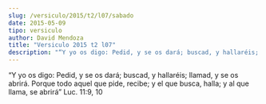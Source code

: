 ```yaml
---
slug: /versiculo/2015/t2/l07/sabado
date: 2015-05-09
tipo: versiculo
author: David Mendoza
title: "Versiculo 2015 t2 l07"
description: "“Y yo os digo: Pedid, y se os dará; buscad, y hallaréis; llamad, y se os abrirá. Porque todo aquel que pide, recibe; y el que busca, halla; y al que llama, se abrirá” Luc. 11:9, 10"
---
```


“Y yo os digo: Pedid, y se os dará; buscad, y hallaréis; llamad, y se os abrirá. Porque todo aquel que pide, recibe; y el que busca, halla; y al que llama, se abrirá” Luc. 11:9, 10
